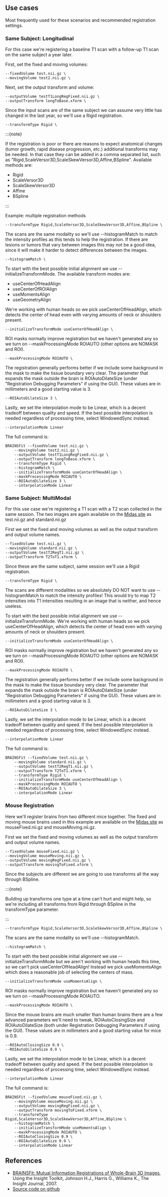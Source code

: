 ```{include} ../../_moduledescriptions/BRAINSFitOverview.md
```

```{include} ../../_moduledescriptions/BRAINSFitParameters.md
```

## Use cases

Most frequently used for these scenarios and recommended registration settings.

### Same Subject: Longitudinal

For this case we're registering a baseline T1 scan with a follow-up T1 scan on the same subject a year later.

First, set the fixed and moving volumes:

    --fixedVolume test.nii.gz \
    --movingVolume test2.nii.gz \

Next, set the output transform and volume:

    --outputVolume testT1LongRegFixed.nii.gz \
    --outputTransform longToBase.xform \

Since the input scans are of the same subject we can assume very little has changed in the last year, so we'll use a Rigid registration.

    --transformType Rigid \

:::{note}

If the registration is poor or there are reasons to expect anatomical changes (tumor growth, rapid disease progression, etc.) additional transforms may be needed.  In that case they can be added in a comma separated list, such as "Rigid,ScaleVersor3D,ScaleSkewVersor3D,Affine,BSpline". Available methods are:
- Rigid
- ScaleVersor3D
- ScaleSkewVersor3D
- Affine
- BSpline

:::

Example: multiple registration methods

    --transformType Rigid,ScaleVersor3D,ScaleSkewVersor3D,Affine,BSpline \

The scans are the same modality so we'll use --histogramMatch to match the intensity profiles as this tends to help the registration.  If there are lesions or tumors that vary between images this may not be a good idea, since it will make it harder to detect differences between the images.

    --histogramMatch \

To start with the best possible initial alignment we use --initializeTransformMode. The available transform modes are:
- useCenterOfHeadAlign
- useCenterOfROIAlign
- useMomentsAlign
- useGeometryAlign

We're working with human heads so we pick useCenterOfHeadAlign, which detects the center of head even with varying amounts of neck or shoulders present.

    --initializeTransformMode useCenterOfHeadAlign \

ROI masks normally improve registration but we haven't generated any so we turn on --maskProcessingMode ROIAUTO (other options are NOMASK and ROI).

    --maskProcessingMode ROIAUTO \

The registration generally performs better if we include some background in the mask to make the tissue boundary very clear.  The parameter that expands the mask outside the brain is ROIAutoDilateSize (under "Registration Debugging Parameters" if using the GUI).  These values are in millimeters and a good starting value is 3.

    --ROIAutoDilateSize 3 \

Lastly, we set the interpolation mode to be Linear, which is a decent tradeoff between quality and speed.  If the best possible interpolation is needed regardless of processing time, select WindowedSync instead.

    --interpolationMode Linear

The full command is:

```console
BRAINSFit --fixedVolume test.nii.gz \
    --movingVolume test2.nii.gz \
    --outputVolume testT1LongRegFixed.nii.gz \
    --outputTransform longToBase.xform \
    --transformType Rigid \
    --histogramMatch \
    --initializeTransformMode useCenterOfHeadAlign \
    --maskProcessingMode ROIAUTO \
    --ROIAutoDilateSize 3 \
    --interpolationMode Linear
```


### Same Subject: MultiModal

For this use case we're registering a T1 scan with a T2 scan collected in the same session.  The two images are again available on the [Midas site](http://midas.kitware.com/item/view/483) as test.nii.gz and standard.nii.gz

First we set the fixed and moving volumes as well as the output transform and output volume names.

    --fixedVolume test.nii.gz \
    --movingVolume standard.nii.gz \
    --outputVolume testT2RegT1.nii.gz \
    --outputTransform T2ToT1.xform \

Since these are the same subject, same session we'll use a Rigid registration.

    --transformType Rigid \

The scans are different modalities so we absolutely DO NOT want to use --histogramMatch to match the intensity profiles! This would try to map T2 intensities into T1 intensities resulting in an image that is neither, and hence useless.

To start with the best possible initial alignment we use --initializeTransformMode. We're working with human heads so we pick useCenterOfHeadAlign, which detects the center of head even with varying amounts of neck or shoulders present.

    --initializeTransformMode useCenterOfHeadAlign \

ROI masks normally improve registration but we haven't generated any so we turn on --maskProcessingMode ROIAUTO (other options are NOMASK and ROI).

    --maskProcessingMode ROIAUTO \

The registration generally performs better if we include some background in the mask to make the tissue boundary very clear.  The parameter that expands the mask outside the brain is ROIAutoDilateSize (under "Registration Debugging Parameters" if using the GUI).  These values are in millimeters and a good starting value is 3.

    --ROIAutoDilateSize 3 \

Lastly, we set the interpolation mode to be Linear, which is a decent tradeoff between quality and speed.  If the best possible interpolation is needed regardless of processing time, select WindowedSync instead.

    --interpolationMode Linear


The full command is:

```console
BRAINSFit --fixedVolume test.nii.gz \
    --movingVolume standard.nii.gz \
    --outputVolume testT2RegT1.nii.gz \
    --outputTransform T2ToT1.xform \
    --transformType Rigid \
    --initializeTransformMode useCenterOfHeadAlign \
    --maskProcessingMode ROIAUTO \
    --ROIAutoDilateSize 3 \
    --interpolationMode Linear
```

### Mouse Registration

Here we'll register brains from two different mice together.  The fixed and moving mouse brains used in this example are available on the [Midas site](http://midas.kitware.com/item/view/483) as mouseFixed.nii.gz and mouseMoving.nii.gz.

First we set the fixed and moving volumes as well as the output transform and output volume names.

    --fixedVolume mouseFixed.nii.gz \
    --movingVolume mouseMoving.nii.gz \
    --outputVolume movingRegFixed.nii.gz \
    --outputTransform movingToFixed.xform \

Since the subjects are different we are going to use transforms all the way through BSpline.

:::{note}

Building up transforms one type at a time can't hurt and might help, so we're including all transforms from Rigid through BSpline in the transformType parameter.

:::

    --transformType Rigid,ScaleVersor3D,ScaleSkewVersor3D,Affine,BSpline \

The scans are the same modality so we'll use --histogramMatch.

    --histogramMatch \

To start with the best possible initial alignment we use --initializeTransformMode but we aren't working with human heads this time, so we can't pick useCenterOfHeadAlign! Instead we pick useMomentsAlign which does a reasonable job of selecting the centers of mass.

    --initializeTransformMode useMomentsAlign \

ROI masks normally improve registration but we haven't generated any so we turn on --maskProcessingMode ROIAUTO.

    --maskProcessingMode ROIAUTO \

Since the mouse brains are much smaller than human brains there are a few advanced parameters we'll need to tweak, ROIAutoClosingSize and ROIAutoDilateSize (both under Registration Debugging Parameters if using the GUI).  These values are in millimeters and a good starting value for mice is 0.9.

    --ROIAutoClosingSize 0.9 \
    --ROIAutoDilateSize 0.9 \

Lastly, we set the interpolation mode to be Linear, which is a decent tradeoff between quality and speed.  If the best possible interpolation is needed regardless of processing time, select WindowedSync instead.

    --interpolationMode Linear

The full command is:
```console
BRAINSFit --fixedVolume mouseFixed.nii.gz \
    --movingVolume mouseMoving.nii.gz \
    --outputVolume movingRegFixed.nii.gz \
    --outputTransform movingToFixed.xform \
    --transformType Rigid,ScaleVersor3D,ScaleSkewVersor3D,Affine,BSpline \
    --histogramMatch \
    --initializeTransformMode useMomentsAlign \
    --maskProcessingMode ROIAUTO \
    --ROIAutoClosingSize 0.9 \
    --ROIAutoDilateSize 0.9 \
    --interpolationMode Linear
```

## References

- [BRAINSFit: Mutual Information Registrations of Whole-Brain 3D Images](https://hdl.handle.net/1926/1291), Using the Insight Toolkit, Johnson H.J., Harris G., Williams K., The Insight Journal, 2007.
- [Source code on github](https://github.com/BRAINSia/BRAINSTools/tree/main/BRAINSFit)
